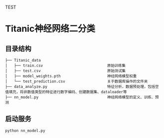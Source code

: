 TEST
# Titanic神经网络二分类

## 目录结构

    ├── Titanic_data                              
    │   ├── train.csv                             原始训练集
    │   ├── test.csv                              原始测试集
    │   ├── model_weights.pth                     神经网络模型权重
    │   └── test_prediction.csv                   关于数据库操作的文件夹
    ├── data_analyze.py                           特征分析，数据预处理，包括空值填充，将非数值类型的特征进行数字编码、创建数据集、dataloader等 
    ├── nn_model.py                               神经网络模型的定义、训练、预测

## 启动服务
    python nn_model.py
